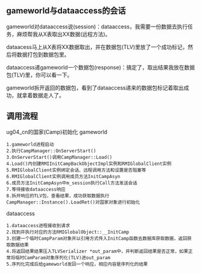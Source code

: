 ## gameworld与dataaccess的会话
gameworld对dataaccess说(session)：dataaccess，我需要一份数据去执行任务，麻烦帮我从X表取出XX数据(远程方法)。

dataacess马上从X表将XX数据取出，并在数据包(TLV)里放了一个成功标记，然后将数据打包到数据包里。

dataaccess递gameworld一个数据包(response)：搞定了，取出结果我放在数据包(TLV)里，你可以看一下。

gameworld拆开返回的数据包，看到了dataaccess递来的数据包标记着取出成功，就拿着数据走人了。

## 调用流程
ug04_cn的国家(Camp)初始化
gameworld
```
1.gameworld进程启动
2.执行CampManager::OnServerStart()
3.OnServerStart()调用CampManager::Load()
4.Load()内创建RMIInitCampBackObjectImpl实例和RMIGlobalClient实例
5.RMIGlobalClient实例绑定会话、远程调用方法和设置是否阻塞等
6.RMIGlobalClient实例调用成员方法InitCampAsyn
6.成员方法InitCampAsyn中m_session执行Call方法发送会话
7.等待接收dataaccess响应
8.拆开响应的TLV包，查看结果，成功获取数据执行CampManager::Instance().LoadRet()对国家对象进行初始化
```
dataaccess
```
1.dataaccess进程接收到请求
2.找到并执行对应的方法RMIGlobalObject::__InitCamp
3.创建一个临时CampParam对象并以引用方式传入InitCamp函数去数据库获取数据，返回获取数据结果
4.将返回结果结果压入TLVSerializer *out_param中，并判断返回结果是否正常，如果正常将临时CamParam对象序列化(TLV)进out_param
5.序列化完成后给gameworld发回一个响应，相应内容是序列化的结果
```